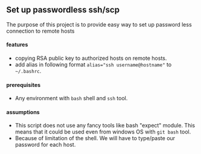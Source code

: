 ## Set up passwordless ssh/scp

The purpose of this project is to provide easy way to set up password less connection to remote hosts

#### features
* copying RSA public key to authorized hosts on remote hosts.
* add alias in following format `alias="ssh username@hostname"` to `~/.bashrc`.

#### prerequisites
* Any environment with `bash` shell and `ssh` tool.

#### assumptions
* This script does not use any fancy tools like bash "expect" module. This means that it could be used even from windows OS with  `git bash` tool.
* Because of limitation of the shell. We will have to type/paste our password for each host.

